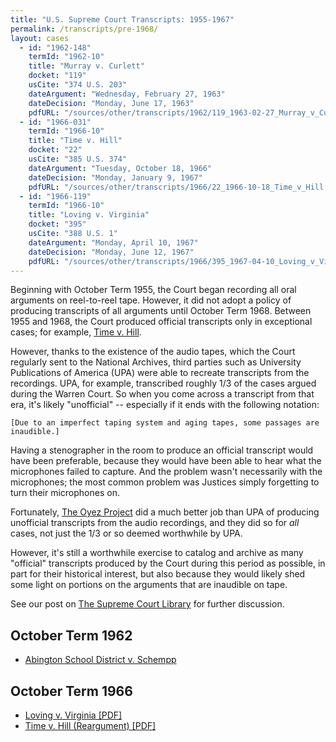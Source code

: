 ```yaml
---
title: "U.S. Supreme Court Transcripts: 1955-1967"
permalink: /transcripts/pre-1968/
layout: cases
  - id: "1962-148"
    termId: "1962-10"
    title: "Murray v. Curlett"
    docket: "119"
    usCite: "374 U.S. 203"
    dateArgument: "Wednesday, February 27, 1963"
    dateDecision: "Monday, June 17, 1963"
    pdfURL: "/sources/other/transcripts/1962/119_1963-02-27_Murray_v_Curlett.pdf"
  - id: "1966-031"
    termId: "1966-10"
    title: "Time v. Hill"
    docket: "22"
    usCite: "385 U.S. 374"
    dateArgument: "Tuesday, October 18, 1966"
    dateDecision: "Monday, January 9, 1967"
    pdfURL: "/sources/other/transcripts/1966/22_1966-10-18_Time_v_Hill.pdf"
  - id: "1966-119"
    termId: "1966-10"
    title: "Loving v. Virginia"
    docket: "395"
    usCite: "388 U.S. 1"
    dateArgument: "Monday, April 10, 1967"
    dateDecision: "Monday, June 12, 1967"
    pdfURL: "/sources/other/transcripts/1966/395_1967-04-10_Loving_v_Virginia.pdf"
---
```


Beginning with October Term 1955, the Court began recording all oral arguments on reel-to-reel tape.  However,
it did not adopt a policy of producing transcripts of all arguments until October Term 1968.  Between 1955 and 1968,
the Court produced official transcripts only in exceptional cases; for example, [Time v. Hill](#october-term-1966).

However, thanks to the existence of the audio tapes, which the Court regularly sent to the National Archives, third
parties such as University Publications of America (UPA) were able to recreate transcripts from the recordings.  UPA,
for example, transcribed roughly 1/3 of the cases argued during the Warren Court.  So when you come across a transcript
from that era, it's likely "unofficial" -- especially if it ends with the following notation:

    [Due to an imperfect taping system and aging tapes, some passages are inaudible.]

Having a stenographer in the room to produce an official transcript would have been preferable, because they would
have been able to hear what the microphones failed to capture.  And the problem wasn't necessarily with the microphones;
the most common problem was Justices simply forgetting to turn their microphones on.

Fortunately, [The Oyez Project](https://www.oyez.org) did a much better job than UPA of producing unofficial transcripts
from the audio recordings, and they did so for *all* cases, not just the 1/3 or so deemed worthwhile by UPA.

However, it's still a worthwhile exercise to catalog and archive as many "official" transcripts produced by the Court
during this period as possible, in part for their historical interest, but also because they would likely shed some light
on portions on the arguments that are inaudible on tape.

See our post on [The Supreme Court Library](/blog/2019/03/02/) for further discussion.

## October Term 1962

- [Abington School District v. Schempp](/transcripts/pre-1968/abington-v-schempp)

## October Term 1966

- [Loving v. Virginia [PDF]](/transcripts/pre-1968/#1966-119)
- [Time v. Hill (Reargument) [PDF]](/transcripts/pre-1968/#1966-031)

